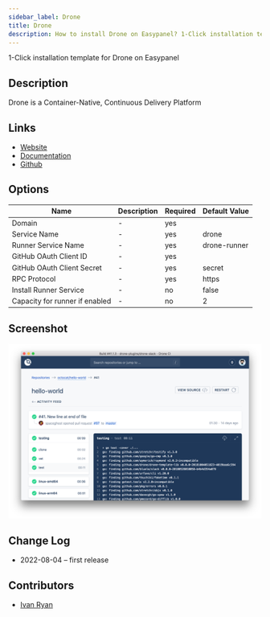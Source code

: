 ```yaml
---
sidebar_label: Drone
title: Drone
description: How to install Drone on Easypanel? 1-Click installation template for Drone on Easypanel
---
```


<!-- generated -->

1-Click installation template for Drone on Easypanel

## Description

Drone is a Container-Native, Continuous Delivery Platform

## Links

- [Website](https://drone.io/)
- [Documentation](https://github.com/harness/drone#setup-documentation)
- [Github](https://github.com/harness/drone)

## Options

Name | Description | Required | Default Value
-|-|-|-
Domain | - | yes | 
Service Name | - | yes | drone
Runner Service Name | - | yes | drone-runner
GitHub OAuth Client ID | - | yes | 
GitHub OAuth Client Secret | - | yes | secret
RPC Protocol | - | yes | https
Install Runner Service | - | no | false
Capacity for runner if enabled | - | no | 2

## Screenshot

![Drone Screenshot](./screenshot.png)

## Change Log

- 2022-08-04 – first release

## Contributors

- [Ivan Ryan](https://github.com/ivanonpc-22)
